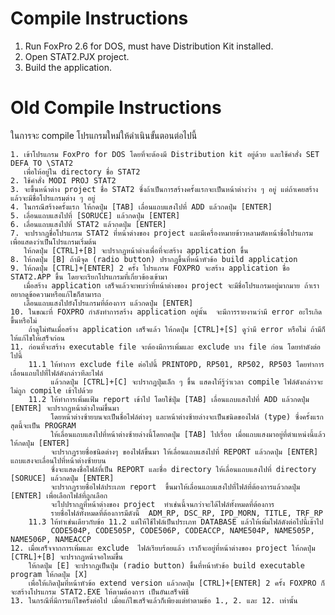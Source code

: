 Compile Instructions
====================

1. Run FoxPro 2.6 for DOS, must have Distribution Kit installed.
2. Open STAT2.PJX project.
3. Build the application.

Old Compile Instructions
========================

ในการจะ compile โปรแกรมใหม่ให้ดำเนินขั้นตอนต่อไปนี้

    1. เข้าโปรแกรม FoxPro for DOS โดยที่จะต้องมี Distribution kit อยู่ด้วย และใช้คำสั่ง SET DEFA TO \STAT2
       เพื่อให้อยู่ใน directory ชื่อ STAT2
    2. ใช้คำสั่ง MODI PROJ STAT2
    3. จะขึ้นหน้าต่าง project ชื่อ STAT2 ซึ่งถ้าเป็นการสร้างครั้งแรกจะเป็นหน้าต่างว่าง ๆ อยู่ แต่ถ้าเคยสร้างแล้วจะมีชื่อโปรแกรมต่าง ๆ อยู่
    4. ในกรณีสร้างครั้งแรก ให้กดปุ่ม [TAB] เลื่อนแถบแสงไปที่ ADD แล้วกดปุ่ม [ENTER]
    5. เลื่อนแถบแสงไปที่ [SORUCE] แล้วกดปุ่ม [ENTER]
    6. เลื่อนแถบแสงไปที่ STAT2 แล้วกดปุ่ม [ENTER]
    7. จะปรากฏชื่อโปรแกรม STAT2 ที่หน้าต่างของ project และมีเครื่องหมายข้าวหลามตัดหน้าชื่อโปรแกรม เพื่อแสดงว่าเป็นโปรแกรมเริ่มต้น
       ให้กดปุ่ม [CTRL]+[B] จะปรากฏหน้าต่างเพื่อที่จะสร้าง application ขึ้น
    8. ให้กดปุ่ม [B] ถ้ามีจุด (radio button) ปรากฏขึ้นที่หน้าหัวข้อ build application
    9. ให้กดปุ่ม [CTRL]+[ENTER] 2 ครั้ง โปรแกรม FOXPRO จะสร้าง application ชื่อ STAT2.APP ขึ้น โดยจะเรียกโปรแกรมที่เกี่ยวข้องเข้ามา
       เมื่อสร้าง application เสร็จแล้วจะพบว่าที่หน้าต่างของ project จะมีชื่อโปรแกรมอยู่มากมาย ถ้าเราอยากดูข้อความหรือแก้ไขก็สามารถ
       เลื่อนแถบแสงไปยังโปรแกรมที่ต้องการ แล้วกดปุ่ม [ENTER]
    10. ในขณะที่ FOXPRO กำลังทำการสร้าง application อยู่นั้น  จะมีการรายงานว่ามี error อะไรเกิดขึ้นหรือไม่
        ถ้าดูไม่ทันเมื่อสร้าง application เสร็จแล้ว ให้กดปุ่ม [CTRL]+[S] ดูว่ามี error หรือไม่ ถ้ามีก็ให้แก้ไขให้เสร็จก่อน
    11. ก่อนที่จะสร้าง executable file จะต้องมีการเพิ่มและ exclude บาง file ก่อน โดยทำดังต่อไปนี้
        11.1 ให้ทำการ exclude file ต่อไปนี้ PRINTOPD, RP501, RP502, RP503 โดยทำการเลื่อนแถบไปที่ไฟล์ดังกล่าวทีละไฟล์
             แล้วกดปุ่ม [CTRL]+[C] จะปรากฏปุ่มเล็ก ๆ ขึ้น แสดงให้รู้ว่าเวลา compile ไฟล์ดังกล่าวจะไม่ถูก compile เข้าไปด้วย
        11.2 ให้ทำการเพิ่มแฟ้ม report เข้าไป โดยใช้ปุ่ม [TAB] เลื่อนแถบแสงไปที่ ADD แล้วกดปุ่ม [ENTER] จะปรากฏหน้าต่างใหม่ขึ้นมา
             โดยหน้าต่างซ้ายบนจะเป็นชื่อไฟล์ต่างๆ และหน้าต่างซ้ายล่างจะเป็นชนิดของไฟล์ (type) ซึ่งครั้งแรกสุดนี้จะเป็น PROGRAM
             ให้เลื่อนแถบแสงไปที่หน้าต่างซ้ายล่างนี้โดยกดปุ่ม [TAB] ไปเรื่อย เมื่อแถบแสงมาอยู่ที่ตำแหน่งนี้แล้วให้กดปุ่ม [ENTER]
             จะปรากฏรายชื่อชนิดต่างๆ ของไฟล์ขึ้นมา ให้เลื่อนแถบแสงไปที่ REPORT แล้วกดปุ่ม [ENTER]  แถบแสงจะเลื่อนไปที่หน้าต่างซ้ายบน
             ซึ่งจะแสดงชื่อไฟล์ที่เป็น REPORT และชื่อ directory ให้เลื่อนแถบแสงไปที่ directory [SORUCE] แล้วกดปุ่ม [ENTER]
             จะปรากฏรายชื่อไฟล์ประเภท report  ขึ้นมาให้เลื่อนแถบแสงไปที่ไฟล์ที่ต้องการแล้วกดปุ่ม [ENTER] เพื่อเลือกไฟล์ที่ถูกเลือก
             จะไปปรากฏที่หน้าต่างของ project  ทำเช่นนี้จนกว่าจะได้ไฟล์ทั้งหมดที่ต้องการ
             รายชื่อไฟล์ทั้งหมดที่ต้องการมีดังนี้  ADM_RP, DSC_RP, IPD_MORN, TITLE, TRF_RP
        11.3 ให้ทำเช่นเดียวกับข้อ 11.2 แต่ให้ใช้ไฟล์เป็นประเภท DATABASE แล้วให้เพิ่มไฟล์ดังต่อไปนี้เข้าไป
             CODE504P, CODE505P, CODE506P, CODEACCP, NAME504P, NAME505P, NAME506P, NAMEACCP
    12. เมื่อเสร็จจากการเพิ่มและ exclude  ไฟล์เรียบร้อยแล้ว เราก็จะอยู่ที่หน้าต่างของ project ให้กดปุ่ม [CTRL]+[B] จะปรากฏหน้าจอใหม่ขึ้น
        ให้กดปุ่ม [E] จะปรากฏเป็นปุ่ม (radio button) ขึ้นที่หน้าหัวข้อ build executable program ให้กดปุ่ม [X]
        เพื่อให้เกิดปุ่มที่หน้าหัวข้อ extend version แล้วกดปุ่ม [CTRL]+[ENTER] 2 ครั้ง FOXPRO ก็จะสร้างโปรแกรม STAT2.EXE ให้ตามต้องการ เป็นอันเสร็จพิธี
    13. ในกรณีที่มีการแก้ไขครั้งต่อไป เมื่อแก้ไขเสร็จแล้วก็เพียงแต่ทำตามข้อ 1., 2. และ 12. เท่านั้น
